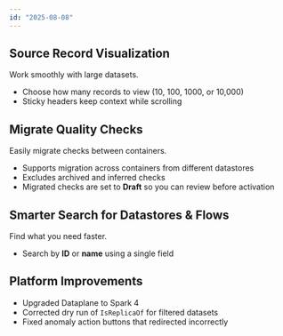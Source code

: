 ```yaml
---
id: "2025-08-08"
---
```


## Source Record Visualization
Work smoothly with large datasets.

- Choose how many records to view (10, 100, 1000, or 10,000)
- Sticky headers keep context while scrolling

## Migrate Quality Checks
Easily migrate checks between containers.

- Supports migration across containers from different datastores
- Excludes archived and inferred checks
- Migrated checks are set to **Draft** so you can review before activation

## Smarter Search for Datastores & Flows
Find what you need faster.

- Search by **ID** or **name** using a single field

## Platform Improvements
- Upgraded Dataplane to Spark 4  
- Corrected dry run of `IsReplicaOf` for filtered datasets  
- Fixed anomaly action buttons that redirected incorrectly  
